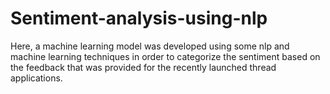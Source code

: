 # Sentiment-analysis-using-nlp
Here, a machine learning model was developed using some nlp and machine learning techniques in order to categorize the sentiment based on the feedback that was provided for the recently launched thread applications.
